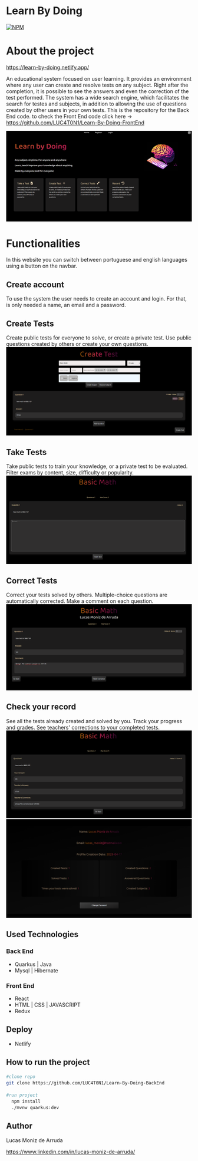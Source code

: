 # Learn By Doing
[![NPM](https://img.shields.io/npm/l/react)](https://github.com/LUC4T0N1/Learn-By-Doing-BackEnd/blob/master/LICENCE)

# About the project
https://learn-by-doing.netlify.app/

An educational system focused on user learning. It provides an environment where any user can create and resolve tests on any subject. Right after the completion, it is possible to see the answers and even the correction of the test performed. The system has a wide search engine, which facilitates the search for testes and subjects, in addition to allowing the use of questions created by other users in your own tests.
This is the repository for the Back End code. to check the Front End code click here -> https://github.com/LUC4T0N1/Learn-By-Doing-FrontEnd

![Home](https://github.com/LUC4T0N1/projects-prints/raw/master/LBD/Home.png)

# Functionalities
In this website you can switch between portuguese and english languages using a button on the navbar.

## Create account
To use the system the user needs to create an account and login. For that, is only needed a name, an email and a password.

## Create Tests
Create public tests for everyone to solve, or create a private test. Use public questions created by others or create your own questions.
![Create](https://github.com/LUC4T0N1/projects-prints/raw/master/LBD/CreateTest.png)

## Take Tests
Take public tests to train your knowledge, or a private test to be evaluated. Filter exams by content, size, difficulty or popularity.
![Take](https://github.com/LUC4T0N1/projects-prints/raw/master/LBD/TakeTest.png)

## Correct Tests
Correct your tests solved by others. Multiple-choice questions are automatically corrected. Make a comment on each question.
![Correct](https://github.com/LUC4T0N1/projects-prints/raw/master/LBD/Correcting.png)

## Check your record
See all the tests already created and solved by you. Track your progress and grades. See teachers' corrections to your completed tests.
![Record](https://github.com/LUC4T0N1/projects-prints/raw/master/LBD/CheckingTest.png)
![Profile](https://github.com/LUC4T0N1/projects-prints/raw/master/LBD/Profile.PNG)


## Used Technologies

### Back End

- Quarkus | Java 
- Mysql | Hibernate

### Front End

- React
- HTML | CSS | JAVASCRIPT
- Redux

## Deploy
- Netlify

## How to run the project
```bash
#clone repo
git clone https://github.com/LUC4T0N1/Learn-By-Doing-BackEnd

#run project
  npm install
  ./mvnw quarkus:dev
```

## Author

Lucas Moniz de Arruda

https://www.linkedin.com/in/lucas-moniz-de-arruda/
